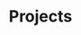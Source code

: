 ---
layout: list
type: category
title: Projects
slug: project
sidebar: true
order: 2
description: >
  PMP's Blog on physics and mathematics. 
---